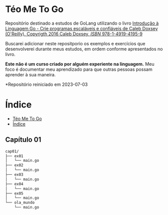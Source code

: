# Téo Me To Go

Repositório destinado a estudos de GoLang utilizando o livro [Introdução à Linguagem Go - Crie programas escaláveis e confiáveis de Caleb Doxsey (O'Reilly). Copyrigth 2016 Caleb Doxsey, _ISBN_ 978-1-4919-4195-9](https://amzn.to/3QtuU0R)

Buscarei adicionar neste repositporio os exemplos e exercícios que desenvolverei durante meus estudos, em ordem conforme apresentados no livro.

**Este não é um curso criado por alguém experiente na linguagem.** Meu foco é documentar meu aprendizado para que outras pessoas possam aprender à sua maneira.

*Repositório reiniciado em 2023-07-03

# Índice

- [Téo Me To Go](#téo-me-to-go)
- [Índice](#índice)

## Capítulo 01

```bash
cap01/
├── ex01
│   └── main.go
├── ex02
│   └── main.go
├── ex03
│   └── main.go
├── ex04
│   └── main.go
├── ex05
│   └── main.go
└── ola_mundo
    └── main.go
```